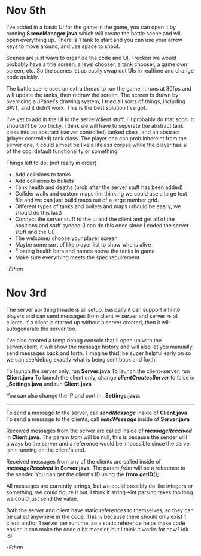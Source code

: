 
# Nov 5th
I've added in a basic UI for the game in the game, you can open it by running **SceneManager.java** which will create the battle scene and will open everything up. There is 1 tank to start and you can use your arrow keys to move around, and use space to shoot.

Scenes are just ways to organize the code and UI, I reckon we would probably have a title screen, a level chooser, a tank chooser, a game over screen, etc. So the scenes let us easily swap out UIs in realtime and change code quickly.

The battle scene uses an extra thread to run the game, it runs at 30fps and will update the tanks, then redraw the screen. The screen is drawn by overriding a JPanel's drawing system, I tried all sorts of things, including SWT, and it didn't work. This is the best solution I've got.

I've yet to add in the UI to the server/client stuff, I'll probably do that soon. It shouldn't be too tricky, I think we will have to seperate the abstract tank class into an abstract (server controlled) tanked class, and an abstract (player controlled) tank class. The player one can prob inhereiht from the server one, it could almost be like a lifeless corpse while the player has all of the cool default functionality or something.

Things left to do: (not really in order)
- Add collisions to tanks
- Add collisions to bullets
- Tank health and deaths (prob after the server stuff has been added)
- Collider walls and custom maps (im thinking we could use a large text file and we can just build maps out of a large number grid.
- Different types of tanks and bullets and maps (should be easily, we should do this last)
- Connect the server stuff to the ui and the client and get all of the positions and stuff synced (I can do this once since I coded the server stuff and the UI)
- The welcome/ choose your player screen
- Maybe some sort of like player list to show who is alive
- Floating health bars and names above the tanks in game
- Make sure everything meets the spec requirement

_-Ethan_

# Nov 3rd
The server api thing I made is all setup, basically it can support infinite players and can send messages from client => server and server => all clients. If a client is started up without a server created, then it will autogenerate the server too.

I've also created a temp debug console that'll open up with the server/client, it will show the message history and will also let you manually send messages back and forth. I imagine thisll be super helpful early on so we can see/debug exactly what is being sent back and forth.

To launch the server only, run **Server.java**
To launch the client+server, run **Client.java**
To launch the client only, change **_clientCreatesServer_** to false in **_Settings.java** and run **Client.java**

You can also change the IP and port in **_Settings.java**.

---
To send a message to the server, call **_sendMessage_** inside of **Client.java**. To send a message to the clients, call **_sendMessage_** inside of **Server.java**

Received messages from the server are called inside of **_messageReceived_** in **Client.java**. The param *from* will be null, this is because the sender will always be the server and a reference would be impossible since the server isn't running on the client's end.

Received messages from any of the clients are called inside of **_messageReceived_** in **Server.java**. The param *from* will be a reference to the sender. You can get the client's ID using the **from.getID();**

All messages are currently strings, but we could possibly do like integers or something, we could figure it out. I think if string->int parsing takes too long we could just send the value.

Both the server and client have static references to themselves, so they can be called anywhere in the code. This is because there should only exist 1 client and/or 1 server per runtime, so a static reference helps make code easier. It can make the code a bit messier, but I think it works for now? idk lol

_-Ethan_
